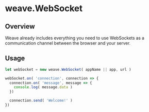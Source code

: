 # weave.WebSocket

## Overview
Weave already includes everything you need to use WebSockets as a communication
channel between the browser and your server.

## Usage

```JavaScript
let webSocket = new weave.WebSocket( appName || app, url )

webSocket.on( 'connection', connection => {
  connection.on( 'message', message => {
    console.log( message.data )
  })

  connection.send( 'Welcome!' )
})
```
